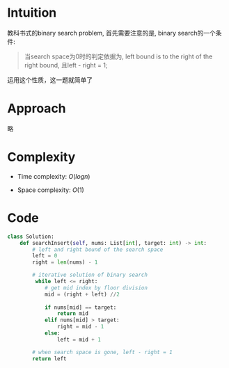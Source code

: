 # Intuition
<!-- Describe your first thoughts on how to solve this problem. -->

教科书式的binary search problem, 首先需要注意的是, binary search的一个条件:
> 当search space为0时的判定依据为, left bound is to the right of the right bound, 且left - right = 1;

运用这个性质，这一题就简单了


# Approach
<!-- Describe your approach to solving the problem. -->

略



# Complexity
- Time complexity: $O(logn)$
<!-- Add your time complexity here, e.g. $$O(n)$$ -->

- Space complexity: $O(1)$
<!-- Add your space complexity here, e.g. $$O(n)$$ -->

# Code
```python
class Solution:
    def searchInsert(self, nums: List[int], target: int) -> int:
        # left and right bound of the search space
        left = 0
        right = len(nums) - 1

        # iterative solution of binary search
         while left <= right:
            # get mid index by floor division
            mid = (right + left) //2
            
            if nums[mid] == target:
                return mid
            elif nums[mid] > target:
                right = mid - 1
            else:
                left = mid + 1

        # when search space is gone, left - right = 1
        return left
```